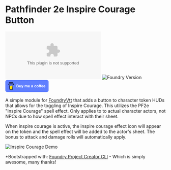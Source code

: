 # Pathfinder 2e Inspire Courage Button
![GitHub release (latest by date)](https://img.shields.io/github/downloads/gsimon2/pf2e-inspire-courage/latest/module.zip)
![Foundry Version](https://img.shields.io/badge/dynamic/json?color=orange&label=Foundry%20Version&query=compatibleCoreVersion&url=https%3A%2F%2Fraw.githubusercontent.com%2Fgsimon2%2Fpf2e-inspire-courage%2Fmain%2Fsrc%2Fmodule.json)
<a href="https://www.buymeacoffee.com/gsimon2" target="_blank"><img src="./buy-coffee.png" alt="Buy Me A Coffee"></a>

A simple module for [FoundryVtt](https://foundryvtt.com/) that adds a button to character token HUDs that allows for the toggling of Inspire Courage. This utilizes the PF2e "Inspire Courage" spell effect. Only applies to to actual character actors, not NPCs due to how spell effect interact with their sheet.

When inspire courage is active, the inspire courage effect icon will appear on the token and the spell effect will be added to the actor's sheet. The bonus to attack and damage rolls will automatically apply.

![Inspire Courage Demo](./demo.gif)


*Bootstrapped with: [Foundry Project Creator CLI](https://gitlab.com/foundry-projects/foundry-pc/create-foundry-project) - Which is simply awesome, many thanks!